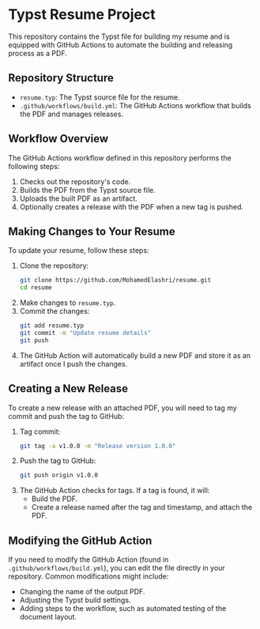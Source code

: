 # Typst Resume Project

This repository contains the Typst file for building my resume and is equipped with GitHub Actions to automate the building and releasing process as a PDF.

## Repository Structure

- `resume.typ`: The Typst source file for the resume.
- `.github/workflows/build.yml`: The GitHub Actions workflow that builds the PDF and manages releases.

## Workflow Overview

The GitHub Actions workflow defined in this repository performs the following steps:
1. Checks out the repository's code.
2. Builds the PDF from the Typst source file.
3. Uploads the built PDF as an artifact.
4. Optionally creates a release with the PDF when a new tag is pushed.

## Making Changes to Your Resume

To update your resume, follow these steps:
1. Clone the repository:
   ```bash
   git clone https://github.com/MohamedElashri/resume.git
   cd resume
   ```
2. Make  changes to `resume.typ`.
3. Commit the changes:
   ```bash
   git add resume.typ
   git commit -m "Update resume details"
   git push
   ```
4. The GitHub Action will automatically build a new PDF and store it as an artifact once I push the changes.

## Creating a New Release

To create a new release with an attached PDF, you will need to tag my commit and push the tag to GitHub:
1. Tag commit:
   ```bash
   git tag -a v1.0.0 -m "Release version 1.0.0"
   ```
2. Push the tag to GitHub:
   ```bash
   git push origin v1.0.0
   ```
3. The GitHub Action checks for tags. If a tag is found, it will:
   - Build the PDF.
   - Create a release named after the tag and timestamp, and attach the PDF.

## Modifying the GitHub Action

If you need to modify the GitHub Action (found in `.github/workflows/build.yml`), you can edit the file directly in your repository. Common modifications might include:
- Changing the name of the output PDF.
- Adjusting the Typst build settings.
- Adding steps to the workflow, such as automated testing of the document layout.

